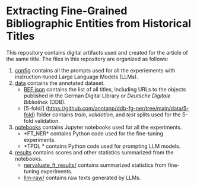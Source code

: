 # Extracting Fine-Grained Bibliographic Entities from Historical Titles

This repository contains digital artifacts used and created for the article of the same title. The files in this repository are organized as follows:

1. [config](https://github.com/anntanp/ddb-fg-ner/tree/main/config) contains all the prompts used for all the experiements with instruction-tuned Large Language Models (LLMs).
2. [data](https://github.com/anntanp/ddb-fg-ner/tree/main/data) contains the annotated dataset.
   - [REF.json](https://github.com/anntanp/ddb-fg-ner/blob/main/data/REF.json) contains the list of all titles, including URLs to the objects published in the German Digital Library or *Deutsche Digitale Bibliothek* (DDB).
   - [5-fold/] (https://github.com/anntanp/ddb-fg-ner/tree/main/data/5-fold) folder contains *train*, *validation*, and *test* splits used for the 5-fold validation.
3. [notebooks](https://github.com/anntanp/ddb-fg-ner/tree/main/notebooks) contains Jupyter notebooks used for all the experiments.
    - \*FT_NER\* contains Python code used for the fine-tuning experiments.
    - \*TPDL <model>\* contains Python code used for prompting LLM models.
4. [results](https://github.com/anntanp/ddb-fg-ner/tree/main/results) contains scores and other statistics summarized from the notebooks.
    - [nervaluate_ft_results/](https://github.com/anntanp/ddb-fg-ner/tree/main/results/nervaluate_ft_results) contains summarized statistics from fine-tuning experiments.
    - [llm-raw/](https://github.com/anntanp/ddb-fg-ner/tree/main/results/llm-raw) contains raw texts generated by LLMs.
